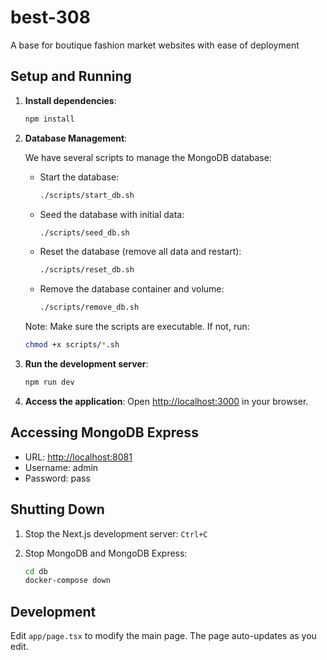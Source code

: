 # best-308

A base for boutique fashion market websites with ease of deployment

## Setup and Running

1. **Install dependencies**:

   ```bash
   npm install
   ```

2. **Database Management**:

   We have several scripts to manage the MongoDB database:

   - Start the database:

     ```bash
     ./scripts/start_db.sh
     ```

   - Seed the database with initial data:

     ```bash
     ./scripts/seed_db.sh
     ```

   - Reset the database (remove all data and restart):

     ```bash
     ./scripts/reset_db.sh
     ```

   - Remove the database container and volume:

     ```bash
     ./scripts/remove_db.sh
     ```

   Note: Make sure the scripts are executable. If not, run:

   ```bash
   chmod +x scripts/*.sh
   ```

3. **Run the development server**:

   ```bash
   npm run dev
   ```

4. **Access the application**:
   Open [http://localhost:3000](http://localhost:3000) in your browser.

## Accessing MongoDB Express

- URL: [http://localhost:8081](http://localhost:8081)
- Username: admin
- Password: pass

## Shutting Down

1. Stop the Next.js development server: `Ctrl+C`
2. Stop MongoDB and MongoDB Express:

   ```bash
   cd db
   docker-compose down
   ```

## Development

Edit `app/page.tsx` to modify the main page. The page auto-updates as you edit.
